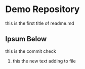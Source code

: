 # Demo Repository

this is the first title of readme.md



## Ipsum Below 

this is the commit check





1. this the new text adding to file
